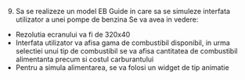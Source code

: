 
9.	Sa se realizeze un model EB Guide in care sa se simuleze interfata utilizator a unei pompe de benzina
Se va avea in vedere: 
-	Rezolutia ecranului va fi de 320x40
-	Interfata utilizator va afisa gama de combustibil disponibil, in urma selectiei unui tip de combustibil se va afisa cantitatea de combustibil alimentanta precum si costul carburantului
-	Pentru a simula alimentarea, se va folosi un widget de tip animatie


